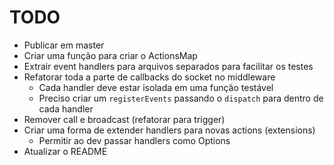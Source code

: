 # TODO

- Publicar em master
- Criar uma função para criar o ActionsMap
- Extrair event handlers para arquivos separados para facilitar os testes
- Refatorar toda a parte de callbacks do socket no middleware
  - Cada handler deve estar isolada em uma função testável
  - Preciso criar um `registerEvents` passando o `dispatch` para
    dentro de cada handler
- Remover call e broadcast (refatorar para trigger)
- Criar uma forma de extender handlers para novas actions (extensions)
  - Permitir ao dev passar handlers como Options
- Atualizar o README
